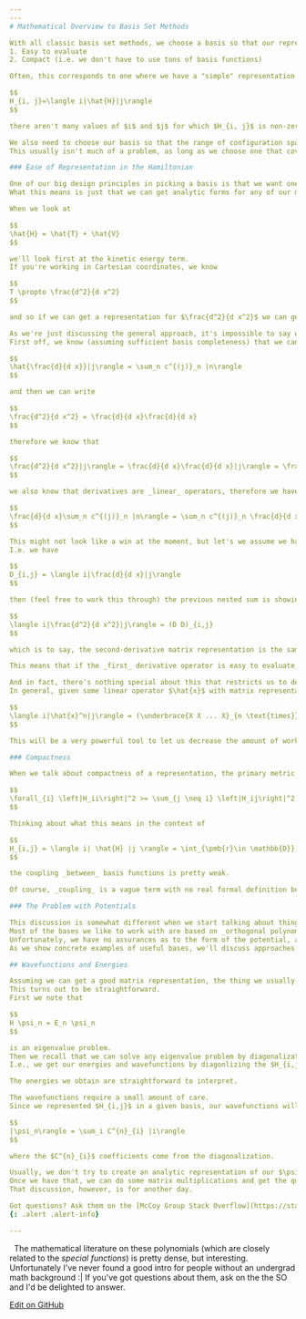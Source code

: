 ```yaml
---
---
# Mathematical Overview to Basis Set Methods

With all classic basis set methods, we choose a basis so that our representation is
1. Easy to evaluate
2. Compact (i.e. we don't have to use tons of basis functions)

Often, this corresponds to one where we have a "simple" representation of our system, which is to say when we look at

$$
H_{i, j}=\langle i|\hat{H}|j\rangle
$$

there aren't many values of $i$ and $j$ for which $H_{i, j}$ is non-zero. Equivalently, for _most_ values of $i$ and $j$, $H_{i, j} = 0$.

We also need to choose our basis so that the range of configuration space that's relevant for our problem is also well-described by our basis.
This usually isn't much of a problem, as long as we choose one that covers the same range as our coordinates of interest.

### Ease of Representation in the Hamiltonian

One of our big design principles in picking a basis is that we want one where our matrix elements are easy to evaluate.
What this means is just that we can get analytic forms for any of our matrix elements.

When we look at

$$
\hat{H} = \hat{T} + \hat{V}
$$

we'll look first at the kinetic energy term.
If you're working in Cartesian coordinates, we know

$$
T \propto \frac{d^2}{d x^2}
$$

and so if we can get a representation for $\frac{d^2}{d x^2}$ we can get one for $\hat{T}$ essentially for free.

As we're just discussing the general approach, it's impossible to say whether or not this representation will be easy to evaluate, but we can make use of a nice property of matrix representations when doing so.
First off, we know (assuming sufficient basis completeness) that we can say

$$
\hat{\frac{d}{d x}}|j\rangle = \sum_n c^{(j)}_n |n\rangle
$$

and then we can write

$$
\frac{d^2}{d x^2} = \frac{d}{d x}\frac{d}{d x}
$$

therefore we know that

$$
\frac{d^2}{d x^2}|j\rangle = \frac{d}{d x}\frac{d}{d x}|j\rangle = \frac{d}{d x}\sum_n c^(j)_n |n\rangle
$$

we also know that derivatives are _linear_ operators, therefore we have

$$
\frac{d}{d x}\sum_n c^{(j)}_n |n\rangle = \sum_n c^{(j)}_n \frac{d}{d x} |n\rangle = \sum_n c^{(j)}_n \sum_m c^{(n)}_m |m\rangle
$$

This might not look like a win at the moment, but let's we assume we have a matrix representation of $\frac{d}{d x}$ that I'll call $D$.
I.e. we have

$$
D_{i,j} = \langle i|\frac{d}{d x}|j\rangle
$$

then (feel free to work this through) the previous nested sum is showing that

$$
\langle i|\frac{d^2}{d x^2}|j\rangle = (D D)_{i,j}
$$

which is to say, the second-derivative matrix representation is the same as applying the first-derivative matrix representation to itself.

This means that if the _first_ derivative operator is easy to evaluate, up to the approximateness of our assumption of a complete basis, our second derivative operator is easy to evaluate.

And in fact, there's nothing special about this that restricts us to derivatives.
In general, given some linear operator $\hat{x}$ with matrix representation $X$, we have

$$
\langle i|\hat{x}^n|j\rangle = (\underbrace{X X ... X}_{n \text{times}})_{i,j}
$$

This will be a very powerful tool to let us decrease the amount of work we need to do when making these matrix representations.

### Compactness

When we talk about compactness of a representation, the primary metric we care about is whether or not it's _diagonally dominant_, which just means that given some Hamiltonian representation $H$

$$
\forall_{i} \left|H_ii\right|^2 >= \sum_{j \neq i} \left|H_ij\right|^2
$$

Thinking about what this means in the context of

$$
H_{i,j} = \langle i| \hat{H} |j \rangle = \int_{\pmb{r}\in \mathbb{D}} \phi_i \hat{H} \phi_j d\pmb{r}
$$

the coupling _between_ basis functions is pretty weak.

Of course, _coupling_ is a vague term with no real formal definition beyond $H_{i,j}$ being large, but it commonly appears in the literature so it's worth keeping this definition in mind.

### The Problem with Potentials

This discussion is somewhat different when we start talking about things like _discrete variable representation_, but for the classic basis set approaches, the difficulty in representation generally shows up in the potential.
Most of the bases we like to work with are based on _orthogonal polynomials_,[<sup>1</sup>] which almost always have clean representations for the second derivative operator.
Unfortunately, we have no assurances as to the form of the potential, and so we can't say for sure whether we'll get a simple representation for it.
As we show concrete examples of useful bases, we'll discuss approaches for dealing with this problem. For now, though, simply keep the mantra in mind, _the potential is the problem_.

## Wavefunctions and Energies

Assuming we can get a good matrix representation, the thing we usually want to do is get wavefunction and energies.
This turns out to be straightforward.
First we note that

$$
H \psi_n = E_n \psi_n
$$

is an eigenvalue problem.
Then we recall that we can solve any eigenvalue problem by diagonalization of the relevant matrix representation.
I.e., we get our energies and wavefunctions by diagonlizing the $H_{i,j}$ matrix.

The energies we obtain are straightforward to interpret.

The wavefunctions require a small amount of care.
Since we represented $H_{i,j}$ in a given basis, our wavefunctions will be given by

$$
|\psi_n\rangle = \sum_i C^{n}_{i} |i\rangle
$$

where the $C^{n}_{i}$ coefficients come from the diagonalization.

Usually, we don't try to create an analytic representation of our $\psi_n$ terms, though, and instead mostly work by doing things like representing physical quantities of interest like dipole moments or bond lengths in the same basis.
Once we have that, we can do some matrix multiplications and get the quantities that we care about without much extra effort.
That discussion, however, is for another day.

Got questions? Ask them on the [McCoy Group Stack Overflow](https://stackoverflow.com/c/mccoygroup/questions/ask)
{: .alert .alert-info}

---
```

<a id="#fn1">&nbsp;</a> The mathematical literature on these polynomials (which are closely related to the _special functions_) is pretty dense, but interesting. Unfortunately I've never found a good intro for people without an undergrad math background :| If you've got questions about them, ask on the the SO and I'd be delighted to answer.

[<sup>1</sup>]:#fn1

[Edit on GitHub](https://github.com/McCoyGroup/References/edit/gh-pages/References/Basis%20Set%20Methods/GeneralOverview.md)
